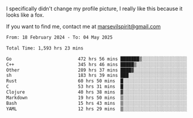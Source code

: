 I specifically didn't change my profile picture, I really like this because it looks like a fox.

If you want to find me, contact me at marsevilspirit@gmail.com

<!--START_SECTION:waka-->

```txt
From: 18 February 2024 - To: 04 May 2025

Total Time: 1,593 hrs 23 mins

Go                         472 hrs 56 mins ███████▒░░░░░░░░░░░░░░░░░   29.68 %
C++                        345 hrs 46 mins █████▒░░░░░░░░░░░░░░░░░░░   21.70 %
Other                      289 hrs 37 mins ████▓░░░░░░░░░░░░░░░░░░░░   18.18 %
sh                         183 hrs 39 mins ███░░░░░░░░░░░░░░░░░░░░░░   11.53 %
Rust                       60 hrs 50 mins  █░░░░░░░░░░░░░░░░░░░░░░░░   03.82 %
C                          53 hrs 31 mins  █░░░░░░░░░░░░░░░░░░░░░░░░   03.36 %
Clojure                    40 hrs 38 mins  ▓░░░░░░░░░░░░░░░░░░░░░░░░   02.55 %
Markdown                   19 hrs 50 mins  ▒░░░░░░░░░░░░░░░░░░░░░░░░   01.25 %
Bash                       15 hrs 43 mins  ▒░░░░░░░░░░░░░░░░░░░░░░░░   00.99 %
YAML                       12 hrs 29 mins  ▒░░░░░░░░░░░░░░░░░░░░░░░░   00.78 %
```

<!--END_SECTION:waka-->
